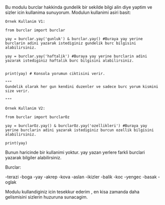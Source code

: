 Bu modulu burclar hakkinda gundelik bir sekilde bilgi alin diye yaptim ve sizler icin kullanima sunuyorum.
Modulun kullanimi asiri basit:


```
Ornek Kullanim V1:

from burclar import burclar

yay = burclar.yay('gunluk') & burclar.yay() #Buraya yay yerine burclarin adini yazarak istediginiz gundelik burc bilgisini alabilirsiniz.

yay = burclar.yay('haftalik') #Buraya yay yerine burclarin adini yazarak istediginiz haftalik burc bilgisini alabilirsiniz.


print(yay) # Konsola yorumun ciktisini verir.

"""
Gundelik olarak her gun kendini duzenler ve sadece burc yorum kismini size verir.

"""
```
```
Ornek Kullanim V2:

from burclar import burclarOz 

yay = burclarOz.yay() & burclarOz.yay('ozellikleri') #Buraya yay yerine burclarin adini yazarak istediginiz burcun ozellik bilgisini alabilirsiniz.

print(yay)
```

Bunun haricinde bir kullanimi yoktur. yay yazan yerlere farkli burclari yazarak bilgiler alabilirsiniz.

Burclar:

-terazi
-boga
-yay
-akrep
-kova
-aslan
-ikizler
-balik 
-koc
-yengec
-basak
-oglak

Modulu kullandiginiz icin tesekkur ederim , en kisa zamanda daha gelismisini sizlerin huzuruna sunacagim.
